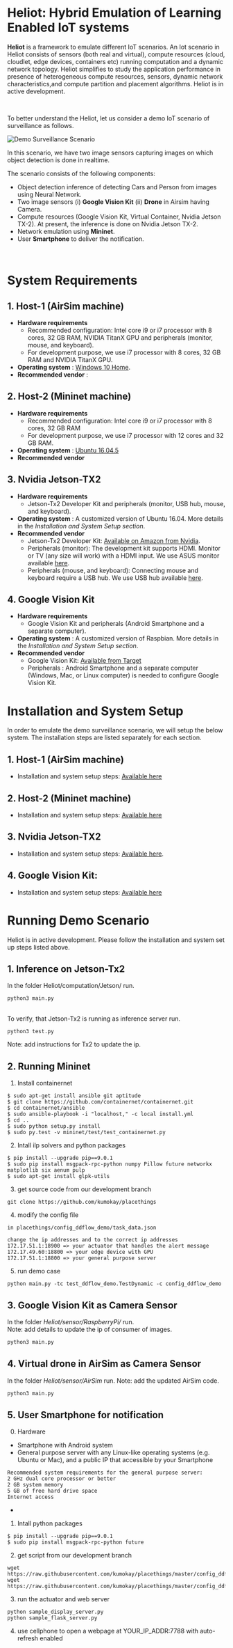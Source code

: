 # Heliot: Hybrid Emulation of Learning Enabled IoT systems


**Heliot** is a framework to emulate different IoT scenarios. An Iot scenario in Heliot consists of sensors (both real and virtual), compute resources (cloud, cloudlet, edge devices, containers etc) running computation and a dynamic network topology.  Heliot simplifies to study the application performance in presence of heterogeneous compute resources, sensors, dynamic network characteristics,and compute partition and placement algorithms. Heliot is in active development. 

<br />

To better understand the Heliot, let us consider a demo IoT scenario of surveillance as follows.

![Demo Surveillance Scenario](https://github.com/nesl/Heliot/blob/master/docs/images/Demo_Arch_1.png)

In this scenario, we have two image sensors capturing images on which object detection is done in realtime. 

The scenario consists of the following components:
- Object detection inference of detecting Cars and Person from images using Neural Network.
- Two image sensors (i) **Google Vision Kit**  (ii) **Drone** in Airsim having Camera.
- Compute resources (Google Vision Kit, Virtual Container, Nvidia Jetson TX-2). At present, the inference is done on Nvidia Jetson TX-2. 
- Network emulation using **Mininet**.
- User **Smartphone** to deliver the notification.

<br/>

# System Requirements
## 1. Host-1 (AirSim machine)
-  **Hardware requirements** 
   - Recommended configuration: Intel core i9 or i7 processor with 8 cores, 32 GB RAM, NVIDIA TitanX GPU and peripherals (monitor, mouse, and keyboard).
   - For development purpose, we use i7 processor with 8 cores, 32 GB RAM and NVIDIA TitanX GPU. 
- **Operating system** : [Windows 10 Home](https://www.microsoft.com/en-us/software-download/windows10ISO).
- **Recommended vendor** : 


## 2. Host-2 (Mininet machine)
-  **Hardware requirements** 
   - Recommended configuration: Intel core i9 or i7 processor with 8 cores, 32 GB RAM
   - For development purpose, we use i7 processor with 12 cores and 32 GB RAM.
- **Operating system** : [Ubuntu 16.04.5](http://releases.ubuntu.com/16.04/)
- **Recommended vendor**  


## 3. Nvidia Jetson-TX2
-  **Hardware requirements** 
   - Jetson-Tx2 Developer Kit and peripherals (monitor, USB hub, mouse, and keyboard). 
- **Operating system** : A customized version of Ubuntu 16.04. More details in the *Installation and System Setup section*.
- **Recommended vendor**   
  - Jetson-Tx2 Developer Kit: [Available on Amazon from Nvidia](https://www.amazon.com/NVIDIA-Jetson-TX2-Development-Kit/dp/B06XPFH939).
  - Peripherals (monitor): The development kit supports HDMI. Monitor or TV (any size will work) with a HDMI input. We use ASUS monitor available [here](https://www.amazon.com/MX279H-27-Inch-1920x1080-ICEpower-Frameless/dp/B00B17C5KO/ref=sr_1_4?s=electronics&ie=UTF8&qid=1543351305&sr=1-4&keywords=asus+hdmi+monitor).
  - Peripherals (mouse, and keyboard): Connecting mouse and keyboard require a USB hub. We use USB hub available [here](https://www.amazon.com/Recbot-Indivadual-Extension-Plug-Play-Compatible/dp/B07F8L8V94/ref=sr_1_1_sspa?s=electronics&ie=UTF8&qid=1542308924&sr=1-1-spons&keywords=Recbot+USB+3.0+Hub&psc=1).


## 4. Google Vision Kit
-  **Hardware requirements** 
   - Google Vision Kit and peripherals (Android Smartphone and a separate computer). 
- **Operating system** : A customized version of Raspbian. More details in the *Installation and System Setup section*.
- **Recommended vendor** 
  - Google Vision Kit: [Available from Target](https://www.target.com/p/-/A-53417081)
  - Peripherals : Android Smartphone and a separate computer (Windows, Mac, or Linux computer) is needed to configure Google Vision Kit.

# Installation and System Setup
In order to emulate the demo surveillance scenario, we will setup the below system. The installation steps are listed separately for each section.

## 1. **Host-1 (AirSim machine)**
  - Installation and system setup steps: [Available here](https://github.com/nesl/Heliot/blob/master/sensor/AirSim/Readme.md)

## 2. **Host-2 (Mininet machine)**
  - Installation and system setup steps: [Available here](https://github.com/nesl/Heliot/blob/master/network/Mininet/Readme.md)

## 3. **Nvidia Jetson-TX2**
  - Installation and system setup steps: [Available here](https://github.com/nesl/Heliot/tree/master/computation/Jetson).

## 4. **Google Vision Kit**:
  - Installation and system setup steps: [Available here](https://github.com/nesl/Heliot/blob/master/sensor/RaspberryPi/Readme.md)


# Running Demo Scenario

<!--Currently Heliot is still under development. -->
 Heliot is in active development.
Please follow the installation and system set up steps listed above. 

## 1. Inference on Jetson-Tx2
In the folder Heliot/computation/Jetson/ run.
```
python3 main.py
```

<br/>
To verify, that Jetson-Tx2 is running as inference server run.

```
python3 test.py
```

Note: add instructions for Tx2 to update the ip.
 
## 2. Running Mininet
<!-- Please get the source code from our development branch and follow the steps for installation:  -->
<!-- 
0. Hardware
- General purpose server with Ubuntu Linux 16.04 LTS
- Recommended system requirements:
```
2 GHz dual core processor or better
2 GB system memory
5 GB of free hard drive space
Internet access
```
-->

1. Install containernet
```
$ sudo apt-get install ansible git aptitude
$ git clone https://github.com/containernet/containernet.git
$ cd containernet/ansible
$ sudo ansible-playbook -i "localhost," -c local install.yml
$ cd ..
$ sudo python setup.py install
$ sudo py.test -v mininet/test/test_containernet.py
```

2. Intall ilp solvers and python packages
```
$ pip install --upgrade pip==9.0.1
$ sudo pip install msgpack-rpc-python numpy Pillow future networkx matplotlib six aenum pulp
$ sudo apt-get install glpk-utils
```

3. get source code from our development branch
```
git clone https://github.com/kumokay/placethings
```

4. modify the config file
```
in placethings/config_ddflow_demo/task_data.json

change the ip addresses and to the correct ip addresses
172.17.51.1:18900 => your actuator that handles the alert message
172.17.49.60:18800 => your edge device with GPU
172.17.51.1:18800 => your general purpose server
```

5. run demo case
```
python main.py -tc test_ddflow_demo.TestDynamic -c config_ddflow_demo
```

## 3. Google Vision Kit as Camera Sensor

In the folder *Heliot/sensor/RaspberryPi/*   run.
<br/> 
Note: add details to update the ip of consumer of images.
``` bash
python3 main.py 
```

## 4. Virtual drone in AirSim as Camera Sensor
In the folder *Heliot/sensor/AirSim* run.
Note: add the updated AirSim code.
``` bash
python3 main.py 
```

## 5. User Smartphone for notification
0. Hardware
- Smartphone with Android system
- General purpose server with any Linux-like operating systems (e.g. Ubuntu or Mac), and a public IP that accessible by your Smartphone
```
Recommended system requirements for the general purpose server:
2 GHz dual core processor or better
2 GB system memory
5 GB of free hard drive space
Internet access
```
- 

1. Intall python packages
```
$ pip install --upgrade pip==9.0.1
$ sudo pip install msgpack-rpc-python future
```

2. get script from our development branch
```
wget https://raw.githubusercontent.com/kumokay/placethings/master/config_ddflow_demo/sample_display_server.py
wget https://raw.githubusercontent.com/kumokay/placethings/master/config_ddflow_demo/sample_flask_server.py
```

3. run the actuator and web server
```
python sample_display_server.py
python sample_flask_server.py
```

4. use cellphone to open a webpage at YOUR_IP_ADDR:7788 with auto-refresh enabled
